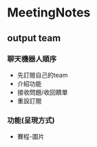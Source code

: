 # MeetingNotes
## output team
### 聊天機器人順序

- 先訂閱自己的team
- 介紹功能
- 接收問題/收回饋單
- 重設訂閱

### 功能(呈現方式)
- 賽程-圖片

